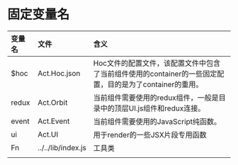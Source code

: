 # 固定变量名

| 变量名 | 文件 | 含义 |
| :--- | :--- | :--- |
| $hoc | Act.Hoc.json | Hoc文件的配置文件，该配置文件中包含了当前组件使用的container的一些固定配置，目的是为了container的重用。 |
| redux | Act.Orbit | 当前组件需要使用的redux组件，一般是目录中的顶层UI.js组件和redux连接。 |
| event | Act.Event | 当前组件需要使用的JavaScript纯函数。 |
| ui | Act.UI | 用于render的一些JSX片段专用函数 |
| Fn | ../../lib/index.js | 工具类 |
|  |  |  |



